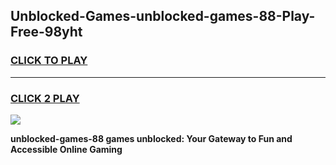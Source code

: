 
## Unblocked-Games-unblocked-games-88-Play-Free-98yht
<h3>
<a href="https://premium76.site?title=unblocked-games-88&ref=21A">CLICK TO PLAY</a></h3>
<hr>

<h3>
<a href="https://premium76.site?title=unblocked-games-88&ref=21A">CLICK 2 PLAY</a>
  
</h3>

<a href="https://premium76.site?title=unblocked-games-88&ref=21A"><img src="https://clearcache.store/games.png"></a>


**unblocked-games-88 games unblocked: Your Gateway to Fun and Accessible Online Gaming**
